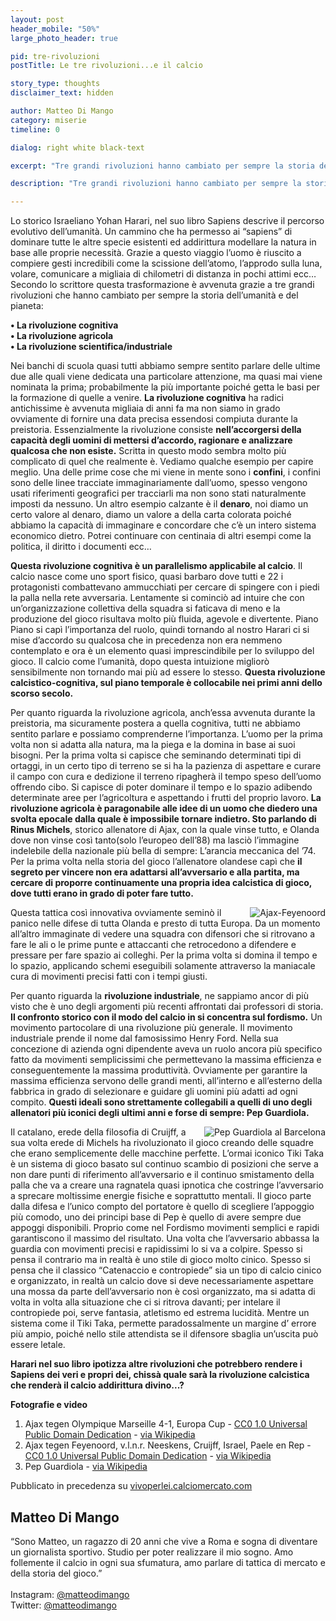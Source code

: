 ```yaml
---
layout: post
header_mobile: "50%"
large_photo_header: true

pid: tre-rivoluzioni
postTitle: Le tre rivoluzioni...e il calcio

story_type: thoughts
disclaimer_text: hidden

author: Matteo Di Mango
category: miserie
timeline: 0

dialog: right white black-text

excerpt: "Tre grandi rivoluzioni hanno cambiato per sempre la storia del calcio."

description: "Tre grandi rivoluzioni hanno cambiato per sempre la storia del calcio."

---
```

Lo storico Israeliano Yohan Harari, nel suo libro Sapiens descrive il percorso evolutivo dell’umanità. Un cammino che ha permesso ai “sapiens” di dominare tutte le altre specie esistenti ed addirittura modellare la natura in base alle proprie necessità. Grazie a questo viaggio l’uomo è riuscito a compiere gesti incredibili come la scissione dell’atomo, l’approdo sulla luna, volare, comunicare a migliaia di chilometri di distanza in pochi attimi ecc…
Secondo lo scrittore questa trasformazione è avvenuta grazie a tre grandi rivoluzioni che hanno cambiato per sempre la storia dell’umanità e del pianeta:

**&bull; La rivoluzione cognitiva**   
**&bull; La rivoluzione agricola**  
**&bull; La rivoluzione scientifica/industriale**  

Nei banchi di scuola quasi tutti abbiamo sempre sentito parlare delle ultime due alle quali viene dedicata una particolare attenzione, ma quasi mai viene nominata la prima; probabilmente la più importante poiché getta le basi per la formazione di quelle a venire.
**La rivoluzione cognitiva** ha radici antichissime è avvenuta migliaia di anni fa ma non siamo in grado ovviamente di fornire una data precisa essendosi compiuta durante la preistoria. Essenzialmente la rivoluzione consiste **nell’accorgersi della capacità degli uomini di mettersi d’accordo, ragionare e analizzare qualcosa che non esiste.** Scritta in questo modo sembra molto più complicato di quel che realmente è. Vediamo qualche esempio per capire meglio. Una delle prime cose che mi viene in mente sono i **confini**, i confini sono delle linee tracciate immaginariamente dall’uomo, spesso vengono usati riferimenti geografici per tracciarli ma non sono stati naturalmente imposti da nessuno. Un altro esempio calzante è il **denaro**, noi diamo un certo valore al denaro, diamo un valore a della carta colorata poiché abbiamo la capacità di immaginare e concordare che c’è un intero sistema economico dietro. Potrei continuare con centinaia di altri esempi come la politica, il diritto i documenti ecc…

**Questa rivoluzione cognitiva è un parallelismo applicabile al calcio**. Il calcio nasce come uno sport fisico, quasi barbaro dove tutti e 22 i protagonisti combattevano ammucchiati per cercare di spingere con i piedi la palla nella rete avversaria. Lentamente si cominciò ad intuire che con un’organizzazione collettiva della squadra si faticava di meno e la produzione del gioco risultava molto più fluida, agevole e divertente.
Piano Piano si capì l’importanza del ruolo, quindi tornando al nostro Harari ci si mise d’accordo su qualcosa che in precedenza non era nemmeno contemplato e ora è un elemento quasi imprescindibile per lo sviluppo del gioco. Il calcio come l’umanità, dopo questa intuizione migliorò sensibilmente non tornando mai più ad essere lo stesso.
**Questa rivoluzione calcistico-cognitiva, sul piano temporale è collocabile nei primi anni dello scorso secolo.**

Per quanto riguarda la rivoluzione agricola, anch’essa avvenuta durante la preistoria, ma sicuramente postera a quella cognitiva, tutti ne abbiamo sentito parlare e possiamo comprenderne l’importanza. L’uomo per la prima volta non si adatta alla natura, ma la piega e la domina in base ai suoi bisogni. Per la prima volta si capisce che seminando determinati tipi di ortaggi, in un certo tipo di terreno se si ha la pazienza di aspettare e curare il campo con cura e dedizione il terreno ripagherà il tempo speso dell’uomo offrendo cibo. Si capisce di poter dominare il tempo e lo spazio adibendo determinate aree per l’agricoltura e aspettando i frutti del proprio lavoro.
**La rivoluzione agricola è paragonabile alle idee di un uomo che diedero una svolta epocale dalla quale è impossibile tornare indietro. Sto parlando di Rinus Michels**, storico allenatore di Ajax, con la quale vinse tutto, e Olanda dove non vinse così tanto(solo l’europeo dell’88) ma lasciò l’immagine indelebile della nazionale più bella di sempre: L’arancia meccanica del ’74.
Per la prima volta nella storia del gioco l’allenatore olandese capì che **il segreto per vincere non era adattarsi all’avversario e alla partita, ma cercare di proporre continuamente una propria idea calcistica di gioco, dove tutti erano in grado di poter fare tutto.**

<img class="responsive-img border w100" src="https://upload.wikimedia.org/wikipedia/commons/thumb/6/6f/Ajax_tegen_Feyenoord%2C_vlnr_Neeskens%2C_Cruijff%2C_Israel%2C_Paele_en_Rep%2C_Bestanddeelnr_926-2587.jpg/1024px-Ajax_tegen_Feyenoord%2C_vlnr_Neeskens%2C_Cruijff%2C_Israel%2C_Paele_en_Rep%2C_Bestanddeelnr_926-2587.jpg" alt="Ajax-Feyenoord" align="right">

Questa tattica così innovativa ovviamente seminò il panico nelle difese di tutta Olanda e presto di tutta Europa. Da un momento all’altro immaginate di vedere una squadra con difensori che si ritrovano a fare le ali o le prime punte e attaccanti che retrocedono a difendere e pressare per fare spazio ai colleghi. Per la prima volta si domina il tempo e lo spazio, applicando schemi eseguibili solamente attraverso la maniacale cura di movimenti precisi fatti con i tempi giusti.

Per quanto riguarda la **rivoluzione industriale**, ne sappiamo ancor di più visto che è uno degli argomenti più recenti affrontati dai professori di storia. **Il confronto storico con il modo del calcio in si concentra sul fordismo.** Un movimento partocolare di una rivoluzione più generale. Il movimento industriale prende il nome dal famosissimo Henry Ford. Nella sua concezione di azienda ogni dipendente aveva un ruolo ancora più specifico fatto da movimenti semplicissimi che permettevano la massima efficienza e conseguentemente la massima produttività. Ovviamente per garantire la massima efficienza servono delle grandi menti, all’interno e all’esterno della fabbrica in grado di selezionare e guidare gli uomini più adatti ad ogni compito.
**Questi ideali sono strettamente collegabili a quelli di uno degli allenatori più iconici degli ultimi anni e forse di sempre: Pep Guardiola.**

<img class="responsive-img border w100" src="https://upload.wikimedia.org/wikipedia/commons/thumb/9/96/PepGuardiola.jpg/640px-PepGuardiola.jpg" alt="Pep Guardiola al Barcelona" align="right">

Il catalano, erede della filosofia di Cruijff, a sua volta erede di Michels ha rivoluzionato il gioco creando delle squadre che erano semplicemente delle macchine perfette. L’ormai iconico Tiki Taka è un sistema di gioco basato sul continuo scambio di posizioni che serve a non dare punti di riferimento all’avversario e il continuo smistamento della palla che va a creare una ragnatela quasi ipnotica che costringe l’avversario a sprecare moltissime energie fisiche e soprattutto mentali. Il gioco parte dalla difesa e l’unico compto del portatore è quello di scegliere l’appoggio più comodo, uno dei principi base di Pep è quello di avere sempre due appoggi disponibili. Proprio come nel Fordismo movimenti semplici e rapidi garantiscono il massimo del risultato. Una volta che l’avversario abbassa la guardia con movimenti precisi e rapidissimi lo si va a colpire. Spesso si pensa il contrario ma in realtà è uno stile di gioco molto cinico. Spesso si pensa che il classico “Catenaccio e contropiede” sia un tipo di calcio cinico e organizzato, in realtà un calcio dove si deve necessariamente aspettare una mossa da parte dell’avversario non è così organizzato, ma si adatta di volta in volta alla situazione che ci si ritrova davanti; per intelare il contropiede poi, serve fantasia, atletismo ed estrema lucidità. Mentre un sistema come il Tiki Taka, permette paradossalmente un margine d’ errore più ampio, poiché nello stile attendista se il difensore sbaglia un’uscita può essere letale.

**Harari nel suo libro ipotizza altre rivoluzioni che potrebbero rendere i Sapiens dei veri e propri dei, chissà quale sarà la rivoluzione calcistica che renderà il calcio addirittura divino...?**

<div class="post-disclaimer">
  <b>Fotografie e video</b>
  <ol>
    <li>Ajax tegen Olympique Marseille 4-1, Europa Cup - <a href="https://creativecommons.org/publicdomain/zero/1.0/deed.en" target="_blank">CC0 1.0 Universal Public Domain Dedication</a> - <a href="https://commons.wikimedia.org/wiki/File:Ajax_tegen_Olympique_Marseille_4-1,_Europa_Cup_I_,_vreugde_bij_Ajax_na_doelpun%E2%80%A6,_Bestanddeelnr_925-1032.jpg" target="_blank">via Wikipedia</a></li>
    <li>Ajax tegen Feyenoord, v.l.n.r. Neeskens, Cruijff, Israel, Paele en Rep - <a href="https://creativecommons.org/publicdomain/zero/1.0/deed.en" target="_blank">CC0 1.0 Universal Public Domain Dedication</a> - <a href="https://commons.wikimedia.org/wiki/File:Ajax_tegen_Feyenoord,_vlnr_Neeskens,_Cruijff,_Israel,_Paele_en_Rep,_Bestanddeelnr_926-2587.jpg" target="_blank">via Wikipedia</a></li>
    <li>Pep Guardiola - <a href="https://commons.wikimedia.org/wiki/File:PepGuardiola.jpg" target="_blank">via Wikipedia</a></li>

  </ol>
</div>

<div class="post-disclaimer">
Pubblicato in precedenza su <a href="https://vivoperlei.calciomercato.com/articolo/le-tre-rivoluzioni-" target="_blank">vivoperlei.calciomercato.com</a>
</div>

<div class="author-bio">
<h2>Matteo Di Mango</h2>
<p>“Sono Matteo, un ragazzo di 20 anni che vive a Roma e sogna di diventare un giornalista sportivo. Studio per poter realizzare il mio sogno. Amo follemente il calcio in ogni sua sfumatura, amo parlare di tattica di mercato e della storia del gioco.”
<br/>
<br/>
Instagram: <a href="http://instagram.com/matteodimango" class="text-danger" title="Matteo Di Mango su Instagram" target="_blank">@matteodimango</a><br/>
Twitter: <a href="http://twitter.com/matteodimango" class="text-danger" title="Matteo Di Mango su Twitter" target="_blank">@matteodimango</a>
</p>
</div>
